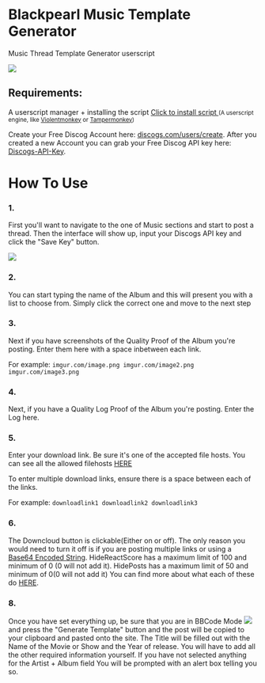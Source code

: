
# Blackpearl Music Template Generator
Music Thread Template Generator userscript
<!-- keep image height ~ 500px -->
![](https://i.imgur.com/QfZHNmT.png)

## Requirements:
A userscript manager + installing the script
<a href="https://github.com/BlackPearl-Forum/Blackpearl-Template-Posters/raw/Music/script.user.js">Click to install script </a>
<small>(A userscript engine, like [Violentmonkey](https://violentmonkey.github.io/get-it/) or [Tampermonkey](https://www.tampermonkey.net/))</small>

Create your Free Discog Account here: [discogs.com/users/create](https://www.discogs.com/users/create). After you created a new Account you can grab your Free Discog API key here: [Discogs-API-Key](https://www.discogs.com/en/settings/developers).

# How To Use

### 1.
First you'll want to navigate to the one of Music sections and start to post a thread. Then the interface will show up,  input your Discogs API key and click the "Save Key" button.
<!-- keep image height ~ 300px -->
![](https://i.imgur.com/xYqKIz3.png)

### 2.
You can start typing the name of the Album and this will present you with a list to choose from. Simply click the correct one and move to the next step

### 3.
Next if you have screenshots of the Quality Proof of the Album you're posting. Enter them here with a space inbetween each link.

For example:
        `imgur.com/image.png imgur.com/image2.png imgur.com/image3.png`

### 4.
Next, if you have a Quality Log Proof of the Album you're posting.
Enter the Log here.

### 5.
Enter your download link. Be sure it's one of the accepted file hosts. You can see all the allowed filehosts [HERE](https://blackpearl.biz/faq/#q-which-file-hosters-are-accepted-on-the-forum)

To enter multiple download links, ensure there is a space between each of the links.

For example: 
            `downloadlink1 downloadlink2 downloadlink3`

### 6.
The Downcloud button is clickable(Either on or off). The only reason you would need to turn it off is if you are posting multiple links or using a [Base64 Encoded String](https://www.base64encode.org/). HideReactScore has a maximum limit of 100 and minimum of 0 (0 will not add it).
HidePosts has a maximum limit of 50 and minimum of 0(0 will not add it) You can find more about what each of these do [HERE](https://blackpearl.biz/help/bb-codes/).

### 8.
Once you have set everything up, be sure that you are in BBCode Mode ![](https://i.imgur.com/oX1AzQ4.png) and press the "Generate Template" button and the post will be copied to your clipboard and pasted onto the site. The Title will be filled out with the Name of the Movie or Show and the Year of release. You will have to add all the other required information yourself.
If you have not selected anything for the Artist + Album field You will be prompted with an alert box telling you so.
